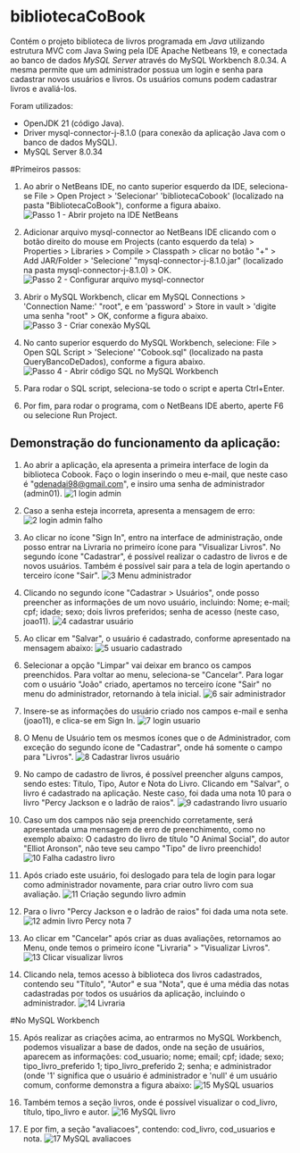 # bibliotecaCoBook
Contém o projeto biblioteca de livros programada em *Java* utilizando estrutura MVC com Java Swing pela IDE Apache Netbeans 19, e conectada ao banco de dados *MySQL Server* através do MySQL Workbench 8.0.34. A mesma permite que um administrador possua um login e senha para cadastrar novos usuários e livros. Os usuários comuns podem cadastrar livros e avaliá-los.

Foram utilizados:
- OpenJDK 21 (código Java).
- Driver mysql-connector-j-8.1.0 (para conexão da aplicação Java com o banco de dados MySQL).
- MySQL Server 8.0.34

#Primeiros passos:
1. Ao abrir o NetBeans IDE, no canto superior esquerdo da IDE, seleciona-se File > Open Project > 'Selecionar' 'bibliotecaCobook' (localizado na pasta "BibliotecaCoBook"), conforme a figura abaixo.
![Passo 1 - Abrir projeto na IDE NetBeans](https://github.com/user-attachments/assets/7b33e15d-97c8-4509-bf99-6f8eb0ca21d2)

2. Adicionar arquivo mysql-connector ao NetBeans IDE clicando com o botão direito do mouse em Projects (canto esquerdo da tela) > Properties > Libraries > Compile > Classpath > clicar no botão "+" > Add JAR/Folder > 'Selecione' "mysql-connector-j-8.1.0.jar" (localizado na pasta mysql-connector-j-8.1.0) > OK.
![Passo 2 - Configurar arquivo mysql-connector](https://github.com/user-attachments/assets/70d632dc-da55-4241-84b5-33f01498384a)

3. Abrir o MySQL Workbench, clicar em MySQL Connections > 'Connection Name:' "root", e em 'password' > Store in vault > 'digite uma senha "root" > OK, conforme a figura abaixo.
![Passo 3 - Criar conexão MySQL](https://github.com/user-attachments/assets/52b76f55-c846-44f3-8db7-62e7e804cffa)

4. No canto superior esquerdo do MySQL Workbench, selecione: File > Open SQL Script > 'Selecione' "Cobook.sql" (localizado na pasta QueryBancoDeDados), conforme a figura abaixo.
![Passo 4 - Abrir código SQL no MySQL Workbench](https://github.com/user-attachments/assets/b6dc500c-e372-4ad7-bbbf-54eda8ecff53)

5. Para rodar o SQL script, seleciona-se todo o script e aperta Ctrl+Enter.
   
6. Por fim, para rodar o programa, com o NetBeans IDE aberto, aperte F6 ou selecione Run Project.

## Demonstração do funcionamento da aplicação:

1. Ao abrir a aplicação, ela apresenta a primeira interface de login da biblioteca Cobook. Faço o login inserindo o meu e-mail, que neste caso é "gdenadai98@gmail.com", e insiro uma senha de administrador (admin01).
![1 login admin](https://github.com/user-attachments/assets/07f434a0-f20f-4287-9be1-d94d623f62fc)

2. Caso a senha esteja incorreta, apresenta a mensagem de erro:
![2 login admin falho](https://github.com/user-attachments/assets/9072b7fe-2a01-46a1-af27-e947b2bb35e8)

3. Ao clicar no ícone "Sign In", entro na interface de administração, onde posso entrar na Livraria no primeiro ícone para "Visualizar Livros". No segundo ícone "Cadastrar", é possível realizar o cadastro de livros e de novos usuários. Também é possível sair para a tela de login apertando o terceiro ícone "Sair".
![3 Menu administrador](https://github.com/user-attachments/assets/268d64c9-c912-48fc-8e7f-157a1142a9cf)

4. Clicando no segundo ícone "Cadastrar > Usuários", onde posso preencher as informações de um novo usuário, incluindo: Nome; e-mail; cpf; idade; sexo; dois livros preferidos; senha de acesso (neste caso, joao11).
![4 cadastrar usuário](https://github.com/user-attachments/assets/d765dbde-b193-497a-ab9b-757203c10d6f)

5. Ao clicar em "Salvar", o usuário é cadastrado, conforme apresentado na mensagem abaixo:
![5 usuario cadastrado](https://github.com/user-attachments/assets/6ccb5205-f290-448b-a473-001caa76138d)

6. Selecionar a opção "Limpar" vai deixar em branco os campos preenchidos. Para voltar ao menu, seleciona-se "Cancelar". Para logar com o usuário "João" criado, apertamos no terceiro ícone "Sair" no menu do administrador, retornando à tela inicial.
![6 sair administrador](https://github.com/user-attachments/assets/2af5f470-7388-49e8-92bb-a5548e05015c)

7. Insere-se as informações do usuário criado nos campos e-mail e senha (joao11), e clica-se em Sign In.
![7 login usuario](https://github.com/user-attachments/assets/9db0d079-6cd2-4e3e-8b01-063a4a8a130e)

8. O Menu de Usuário tem os mesmos ícones que o de Administrador, com exceção do segundo ícone de "Cadastrar", onde há somente o campo para "Livros".
![8 Cadastrar livros usuário](https://github.com/user-attachments/assets/e817f1d2-e63b-46f8-849e-3e6ffccb9594)

9. No campo de cadastro de livros, é possível preencher alguns campos, sendo estes: Título, Tipo, Autor e Nota do Livro. Clicando em "Salvar", o livro é cadastrado na aplicação. Neste caso, foi dada uma nota 10 para o livro "Percy Jackson e o ladrão de raios".
![9 cadastrando livro usuario](https://github.com/user-attachments/assets/50e24552-ff09-41e6-827a-d890539131d8)

10. Caso um dos campos não seja preenchido corretamente, será apresentada uma mensagem de erro de preenchimento, como no exemplo abaixo: O cadastro do livro de título "O Animal Social", do autor "Elliot Aronson", não teve seu campo "Tipo" de livro preenchido!
![10 Falha cadastro livro](https://github.com/user-attachments/assets/d3d851a8-efc0-43b1-b397-34c500b8da4c)

11. Após criado este usuário, foi deslogado para tela de login para logar como administrador novamente, para criar outro livro com sua avaliação. 
![11 Criação segundo livro admin](https://github.com/user-attachments/assets/b240b423-baee-4438-8da5-272a63c34f6a)

12. Para o livro "Percy Jackson e o ladrão de raios" foi dada uma nota sete.
![12 admin livro Percy nota 7](https://github.com/user-attachments/assets/57fa0648-9490-4892-a5e6-3c250b2f108a)

13. Ao clicar em "Cancelar" após criar as duas avaliações, retornamos ao Menu, onde temos o primeiro ícone "Livraria" > "Visualizar Livros".
![13 Clicar visualizar livros](https://github.com/user-attachments/assets/bd2f9d7e-6b13-4b57-9155-8c647dcf5686)

14. Clicando nela, temos acesso à biblioteca dos livros cadastrados, contendo seu "Título", "Autor" e sua "Nota", que é uma média das notas cadastradas por todos os usuários da aplicação, incluindo o administrador.
![14 Livraria](https://github.com/user-attachments/assets/a5a128db-c64a-4b9c-87a3-10103aae366f)


#No MySQL Workbench

15. Após realizar as criações acima, ao entrarmos no MySQL Workbench, podemos visualizar a base de dados, onde na seção de usuários, aparecem as informações: cod_usuario; nome; email; cpf; idade; sexo; tipo_livro_preferido 1; tipo_livro_preferido 2; senha; e administrador (onde '1' significa que o usuário é administrador e 'null' é um usuário comum, conforme demonstra a figura abaixo:
![15 MySQL usuarios](https://github.com/user-attachments/assets/92ab749b-e008-4d2f-889a-ea87968f1a35)

16. Também temos a seção livros, onde é possível visualizar o cod_livro, título, tipo_livro e autor. 
![16 MySQL livro](https://github.com/user-attachments/assets/79af0cc2-028a-4396-bc6a-f72444f39582)

17. E por fim, a seção "avaliacoes", contendo: cod_livro, cod_usuarios e nota.
![17 MySQL avaliacoes](https://github.com/user-attachments/assets/75b159c8-8953-423c-beaa-4c6a5d65366e)

